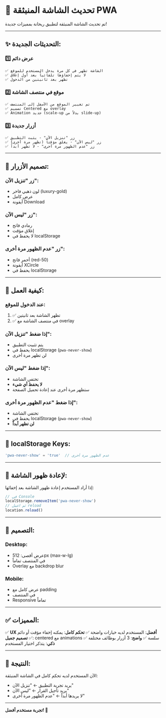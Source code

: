 # 🔄 تحديث الشاشة المنبثقة PWA

تم تحديث الشاشة المنبثقة لتطبيق ريحانة بمميزات جديدة!

---

## ✨ **التحديثات الجديدة:**

### 1️⃣ **عرض دائم**
```
✅ الشاشة تظهر في كل مرة يدخل المستخدم للموقع
✅ لا يتم إخفاؤها تلقائياً بعد أول إغلاق
✅ تظهر بعد ثانيتين من الدخول
```

### 2️⃣ **موقع في منتصف الشاشة**
```
✅ تم تغيير الموقع من الأسفل إلى المنتصف
✅ تصميم Centered مع overlay
✅ Animation جديد (scale-up بدلاً من slide-up)
```

### 3️⃣ **أزرار جديدة**
```
✅ زر "تنزيل الآن" - يثبت التطبيق
✅ زر "ليس الآن" - يغلق مؤقتاً (تظهر مرة أخرى)
✅ زر "عدم الظهور مرة أخرى" - لا تظهر أبداً
```

---

## 🎨 **تصميم الأزرار:**

### زر "تنزيل الآن":
- لون ذهبي فاخر (luxury-gold)
- عرض كامل
- أيقونة Download

### زر "ليس الآن":
- رمادي فاتح
- إغلاق مؤقت
- لا يحفظ في localStorage

### زر "عدم الظهور مرة أخرى":
- أحمر فاتح (red-50)
- أيقونة XCircle
- يحفظ في localStorage

---

## 🔧 **كيفية العمل:**

### عند الدخول للموقع:
1. ✅ تظهر الشاشة بعد ثانيتين
2. ✅ في منتصف الشاشة مع overlay

### إذا ضغط "تنزيل الآن":
- يتم تثبيت التطبيق
- يحفظ في localStorage (`pwa-never-show`)
- لن تظهر مرة أخرى

### إذا ضغط "ليس الآن":
- تختفي الشاشة
- **لا يحفظ أي شيء**
- ستظهر مرة أخرى عند إعادة تحميل الصفحة

### إذا ضغط "عدم الظهور مرة أخرى":
- تختفي الشاشة
- يحفظ في localStorage (`pwa-never-show`)
- **لن تظهر أبداً**

---

## 🎯 **localStorage Keys:**

```javascript
'pwa-never-show' = 'true'  // عدم الظهور مرة أخرى
```

---

## 🔄 **لإعادة ظهور الشاشة:**

إذا أراد المستخدم إعادة ظهور الشاشة بعد إخفائها:

```javascript
// في Console
localStorage.removeItem('pwa-never-show')
// ثم اعمل reload
location.reload()
```

---

## 📱 **التصميم:**

### Desktop:
- عرض أقصى: 512px (max-w-lg)
- في المنتصف تماماً
- Overlay مع backdrop blur

### Mobile:
- عرض كامل مع padding
- في المنتصف
- Responsive تماماً

---

## ✅ **المميزات:**

✅ **UX أفضل**: المستخدم لديه خيارات واضحة
✅ **تحكم كامل**: يمكنه إخفاء مؤقت أو دائم
✅ **تصميم جميل**: centered مع animations سلسة
✅ **واضح**: 3 أزرار بوظائف مختلفة
✅ **ذكي**: يتذكر اختيار المستخدم

---

## 🎊 **النتيجة:**

الآن المستخدم لديه تحكم كامل في الشاشة المنبثقة:
- يريد تجربة التطبيق ← "تنزيل الآن"
- يريد تأجيل القرار ← "ليس الآن"
- لا يريدها أبداً ← "عدم الظهور مرة أخرى"

---

**تجربة مستخدم أفضل! 🌟**

